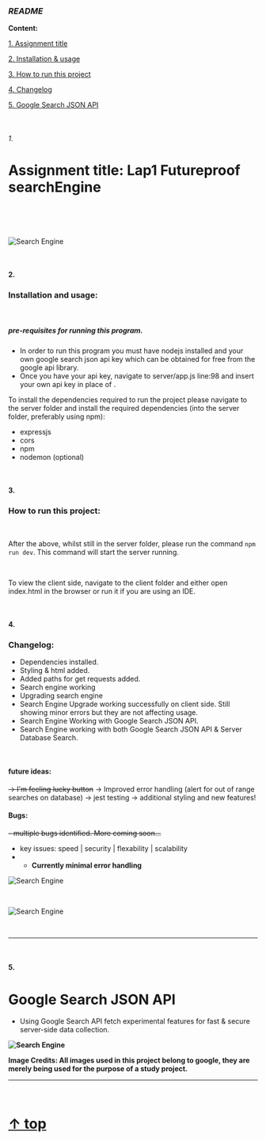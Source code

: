                                                                                                
### _README_  

**Content:**

[1. Assignment title](#1)

[2. Installation & usage](#2)

[3. How to run this project](#3)

[4. Changelog](#4)

[5. Google Search JSON API](#5)

<br>

###### 1.          

# Assignment title: Lap1 Futureproof searchEngine

<br>

<br>

<br>


![Search Engine](https://i.imgur.com/QeXbemh.jpg)

<br>

#### 2.

### Installation and usage:

<br>

##### pre-requisites for running this program.
- In order to run this program you must have nodejs installed and your own google search json api key which can be obtained for free from the google api library.
- Once you have your api key, navigate to server/app.js line:98 and insert your own api key in place of <ADD-API-KEY-HERE>.

To install the dependencies required to run the project please navigate to the server folder and install the required dependencies (into the server folder, preferably using npm):
- expressjs
- cors
- npm
- nodemon (optional)

<br>

#### 3.

  
### How to run this project:

<br>

After the above, whilst still in the server folder, please run the command `npm run dev`. This command will start the server running.

<br>

To view the client side, navigate to the client folder and either open index.html in the browser or run it if you are using an IDE.

<br>

#### 4.

  
### Changelog:

- Dependencies installed.
- Styling & html added.
- Added paths for get requests added.
- Search engine working
- Upgrading search engine
- Search Engine Upgrade working successfully on client side. Still showing minor errors but they are not affecting usage.
- Search Engine Working with Google Search JSON API.
- Search Engine working with both Google Search JSON API & Server Database Search.

<br>

#### future ideas:
~~-> I'm feeling lucky button~~
-> Improved error handling (alert for out of range searches on database)
-> jest testing
-> additional styling and new features!

#### Bugs:

~~- multiple bugs identified. More coming soon...~~
- key issues: speed | security | flexability | scalability
- - **Currently minimal error handling**



![Search Engine](https://i.imgur.com/qRxs7kT.jpg)

<br>

![Search Engine](https://i.imgur.com/1IHKFWH.jpg)

<br>

<hr>

<br>
  
#### 5.

  
# Google Search JSON API
- Using Google Search API fetch experimental features for fast & secure server-side data collection.

<b>

![Search Engine](https://i.imgur.com/zUgmxr7.png)


<b>

Image Credits: All images used in this project belong to google, they are merely being used for the purpose of a study project.
  
<b>
  
<hr>
  
<br>
  
<b>
  
#  [↑ top](#readme)
  
<b>
  
<b>
